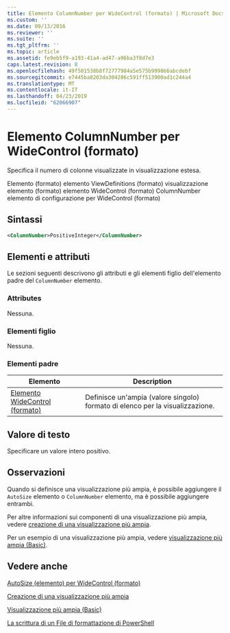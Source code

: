 ```yaml
---
title: Elemento ColumnNumber per WideControl (formato) | Microsoft Docs
ms.custom: ''
ms.date: 09/13/2016
ms.reviewer: ''
ms.suite: ''
ms.tgt_pltfrm: ''
ms.topic: article
ms.assetid: fe9eb5f9-a193-41a4-ad47-a96ba3f8d7e3
caps.latest.revision: 8
ms.openlocfilehash: 49f501538b8f72777984a5e575b999866abcdebf
ms.sourcegitcommit: e7445ba8203da304286c591ff513900ad1c244a4
ms.translationtype: MT
ms.contentlocale: it-IT
ms.lasthandoff: 04/23/2019
ms.locfileid: "62066907"
---
```

# <a name="columnnumber-element-for-widecontrol-format"></a>Elemento ColumnNumber per WideControl (formato)

Specifica il numero di colonne visualizzate in visualizzazione estesa.

Elemento (formato) elemento ViewDefinitions (formato) visualizzazione elemento (formato) elemento WideControl (formato) ColumnNumber elemento di configurazione per WideControl (formato)

## <a name="syntax"></a>Sintassi

```xml
<ColumnNumber>PositiveInteger</ColumnNumber>
```

## <a name="attributes-and-elements"></a>Elementi e attributi

Le sezioni seguenti descrivono gli attributi e gli elementi figlio dell'elemento padre del `ColumnNumber` elemento.

### <a name="attributes"></a>Attributes

Nessuna.

### <a name="child-elements"></a>Elementi figlio

Nessuna.

### <a name="parent-elements"></a>Elementi padre

|Elemento|Description|
|-------------|-----------------|
|[Elemento WideControl (formato)](./widecontrol-element-format.md)|Definisce un'ampia (valore singolo) formato di elenco per la visualizzazione.|

## <a name="text-value"></a>Valore di testo

Specificare un valore intero positivo.

## <a name="remarks"></a>Osservazioni

Quando si definisce una visualizzazione più ampia, è possibile aggiungere il `AutoSize` elemento o `ColumnNumber` elemento, ma è possibile aggiungere entrambi.

Per altre informazioni sui componenti di una visualizzazione più ampia, vedere [creazione di una visualizzazione più ampia](./creating-a-wide-view.md).

Per un esempio di una visualizzazione più ampia, vedere [visualizzazione più ampia (Basic)](./wide-view-basic.md).

## <a name="see-also"></a>Vedere anche

[AutoSize (elemento) per WideControl (formato)](./autosize-element-for-widecontrol-format.md)

[Creazione di una visualizzazione più ampia](./creating-a-wide-view.md)

[Visualizzazione più ampia (Basic)](./wide-view-basic.md)

[La scrittura di un File di formattazione di PowerShell](./writing-a-powershell-formatting-file.md)
